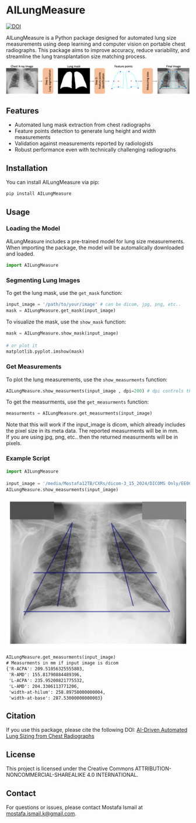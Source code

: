 
# AILungMeasure

[![DOI](https://zenodo.org/badge/DOI/10.1016/j.ajt.2024.08.015.svg)](https://doi.org/10.1016/j.ajt.2024.08.015)




AILungMeasure is a Python package designed for automated lung size measurements using deep learning and computer vision on portable chest radiographs. This package aims to improve accuracy, reduce variability, and streamline the lung transplantation size matching process.

![Model_Framework](https://github.com/MostafaI/AILungMeasure/blob/main/Images/framework.png?raw=true)

## Features

- Automated lung mask extraction from chest radiographs
- Feature points detection to generate lung height and width measurements
- Validation against measurements reported by radiologists
- Robust performance even with technically challenging radiographs

## Installation

You can install AILungMeasure via pip:

```bash
pip install AILungMeasure
```

## Usage

### Loading the Model

AILungMeasure includes a pre-trained model for lung size measurements. When importing the package, the model will be automalically downloaded and loaded. 
```python
import AILungMeasure
```

### Segmenting Lung Images

To get the lung mask, use the `get_mask` function:

```python
input_image = '/path/to/your/image' # can be dicom, jpg, png, etc.. 
mask = AILungMeasure.get_mask(input_image)
```
To visualize the mask, use the `show_mask` function:

```python
mask = AILungMeasure.show_mask(input_image)
 
# or plot it 
matplotlib.pyplot.imshow(mask)
```

### Get Measurements

To plot the lung measurements, use the `show_measurments` function:

```python
AILungMeasure.show_measurments(input_image , dpi=200) # dpi controls the image resolution
```

To get the measurments, use the `get_measurments` function:
```python
measurments = AILungMeasure.get_measurments(input_image)
```
Note that this will work if the input_image is dicom, which already includes the pixel size in its meta data. The reported measurments will be in mm.  
If you are using jpg, png, etc.. then the returned measurments will be in pixels. 


### Example Script
```python
import AILungMeasure

input_image = '/media/Mostafa12TB/CXRs/dicom-3_15_2024/DICOMS Only/EE0C0DF7'
AILungMeasure.show_measurments(input_image)
```
![Model_Framework](https://github.com/MostafaI/AILungMeasure/blob/main/Images/example.png?raw=true)
```
AILungMeasure.get_measurments(input_image)
# Measurments in mm if input image is dicom
{'R-ACPA': 209.51056325555803,
 'R-AMD': 155.81790884489396,
 'L-ACPA': 235.95200821775532,
 'L-AMD': 204.3306113771206,
 'width-at-hilum': 258.89750000000004,
 'width-at-base': 287.53000000000003}
```

## Citation 

If you use this package, please cite the following DOI: 
[AI-Driven Automated Lung Sizing from Chest Radiographs](https://doi.org/10.1016/j.ajt.2024.08.015)



## License

This project is licensed under the Creative Commons ATTRIBUTION-NONCOMMERCIAL-SHAREALIKE 4.0 INTERNATIONAL.

## Contact

For questions or issues, please contact Mostafa Ismail at mostafa.ismail.k@gmail.com.
